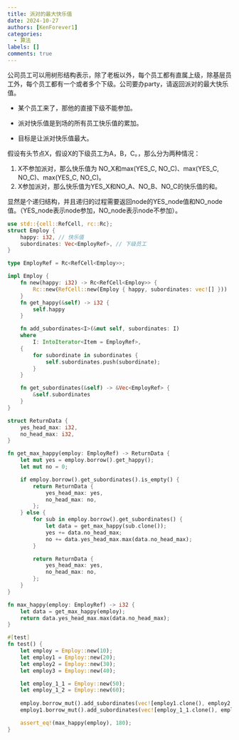 ```yaml
---
title: 派对的最大快乐值
date: 2024-10-27
authors: [KenForever1]
categories: 
  - 算法
labels: []
comments: true
---
```


公司员工可以用树形结构表示，除了老板以外，每个员工都有直属上级，除基层员工外，每个员工都有一个或者多个下级。公司要办party，请返回派对的最大快乐值。

+ 某个员工来了，那他的直接下级不能参加。

+ 派对快乐值是到场的所有员工快乐值的累加。

+ 目标是让派对快乐值最大。

<!-- more -->

假设有头节点X，假设X的下级员工为A，B，C。，那么分为两种情况：
1. X不参加派对，那么快乐值为 NO_X和max(YES_C, NO_C)、max(YES_C, NO_C)、max(YES_C, NO_C)。
2. X参加派对，那么快乐值为YES_X和NO_A、NO_B、NO_C的快乐值的和。

显然是个递归结构，并且递归的过程需要返回node的YES_node值和NO_node值。（YES_node表示node参加，NO_node表示node不参加）。

```rust
use std::{cell::RefCell, rc::Rc};
struct Employ {
    happy: i32, // 快乐值
    subordinates: Vec<EmployRef>, // 下级员工
}

type EmployRef = Rc<RefCell<Employ>>;

impl Employ {
    fn new(happy: i32) -> Rc<RefCell<Employ>> {
        Rc::new(RefCell::new(Employ { happy, subordinates: vec![] }))
    }
    fn get_happy(&self) -> i32 {
        self.happy
    }

    fn add_subordinates<I>(&mut self, subordinates: I)
    where
        I: IntoIterator<Item = EmployRef>,
    {
        for subordinate in subordinates {
            self.subordinates.push(subordinate);
        }
    }

    fn get_subordinates(&self) -> &Vec<EmployRef> {
        &self.subordinates
    }
}

struct ReturnData {
    yes_head_max: i32,
    no_head_max: i32,
}

fn get_max_happy(employ: EmployRef) -> ReturnData {
    let mut yes = employ.borrow().get_happy();
    let mut no = 0;

    if employ.borrow().get_subordinates().is_empty() {
        return ReturnData {
            yes_head_max: yes,
            no_head_max: no,
        };
    } else {
        for sub in employ.borrow().get_subordinates() {
            let data = get_max_happy(sub.clone());
            yes += data.no_head_max;
            no += data.yes_head_max.max(data.no_head_max);
        }

        return ReturnData {
            yes_head_max: yes,
            no_head_max: no,
        };
    }
}

fn max_happy(employ: EmployRef) -> i32 {
    let data = get_max_happy(employ);
    return data.yes_head_max.max(data.no_head_max);
}

#[test]
fn test() {
    let employ = Employ::new(10);
    let employ1 = Employ::new(20);
    let employ2 = Employ::new(30);
    let employ3 = Employ::new(40);

    let employ_1_1 = Employ::new(50);
    let employ_1_2 = Employ::new(60);
    
    employ.borrow_mut().add_subordinates(vec![employ1.clone(), employ2.clone(), employ3.clone()]);
    employ1.borrow_mut().add_subordinates(vec![employ_1_1.clone(), employ_1_2.clone()]);

    assert_eq!(max_happy(employ), 180);
}
```